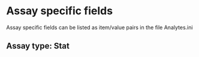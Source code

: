 # Assay specific fields

Assay specific fields can be listed as item/value pairs 
in the file Analytes.ini

## Assay type: Stat

